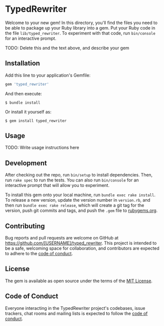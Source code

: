 # TypedRewriter

Welcome to your new gem! In this directory, you'll find the files you need to be able to package up your Ruby library into a gem. Put your Ruby code in the file `lib/typed_rewriter`. To experiment with that code, run `bin/console` for an interactive prompt.

TODO: Delete this and the text above, and describe your gem

## Installation

Add this line to your application's Gemfile:

```ruby
gem 'typed_rewriter'
```

And then execute:

    $ bundle install

Or install it yourself as:

    $ gem install typed_rewriter

## Usage

TODO: Write usage instructions here

## Development

After checking out the repo, run `bin/setup` to install dependencies. Then, run `rake spec` to run the tests. You can also run `bin/console` for an interactive prompt that will allow you to experiment.

To install this gem onto your local machine, run `bundle exec rake install`. To release a new version, update the version number in `version.rb`, and then run `bundle exec rake release`, which will create a git tag for the version, push git commits and tags, and push the `.gem` file to [rubygems.org](https://rubygems.org).

## Contributing

Bug reports and pull requests are welcome on GitHub at https://github.com/[USERNAME]/typed_rewriter. This project is intended to be a safe, welcoming space for collaboration, and contributors are expected to adhere to the [code of conduct](https://github.com/[USERNAME]/typed_rewriter/blob/master/CODE_OF_CONDUCT.md).


## License

The gem is available as open source under the terms of the [MIT License](https://opensource.org/licenses/MIT).

## Code of Conduct

Everyone interacting in the TypedRewriter project's codebases, issue trackers, chat rooms and mailing lists is expected to follow the [code of conduct](https://github.com/[USERNAME]/typed_rewriter/blob/master/CODE_OF_CONDUCT.md).
